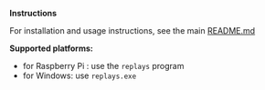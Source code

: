 **Instructions**

For installation and usage instructions, see the main [README.md](https://github.com/owlcms/replays/blob/main/README.md) 

**Supported platforms:**

- for Raspberry Pi : use the `replays` program
- for Windows: use `replays.exe`
